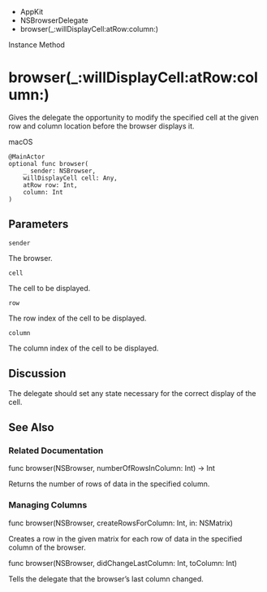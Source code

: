

- AppKit
- NSBrowserDelegate
-  browser(\_:willDisplayCell:atRow:column:) 

Instance Method

# browser(\_:willDisplayCell:atRow:column:)

Gives the delegate the opportunity to modify the specified cell at the given row and column location before the browser displays it.

macOS

``` source
@MainActor
optional func browser(
    _ sender: NSBrowser,
    willDisplayCell cell: Any,
    atRow row: Int,
    column: Int
)
```

## Parameters 

`sender`  

The browser.

`cell`  

The cell to be displayed.

`row`  

The row index of the cell to be displayed.

`column`  

The column index of the cell to be displayed.

## Discussion

The delegate should set any state necessary for the correct display of the cell.

## See Also

### Related Documentation

func browser(NSBrowser, numberOfRowsInColumn: Int) -> Int

Returns the number of rows of data in the specified column.

### Managing Columns

func browser(NSBrowser, createRowsForColumn: Int, in: NSMatrix)

Creates a row in the given matrix for each row of data in the specified column of the browser.

func browser(NSBrowser, didChangeLastColumn: Int, toColumn: Int)

Tells the delegate that the browser’s last column changed.

